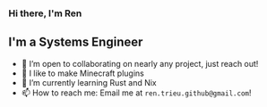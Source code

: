 ### Hi there, I'm Ren

## I'm a Systems Engineer
- 👯 I’m open to collaborating on nearly any project, just reach out!
- 🔭 I like to make Minecraft plugins
- 🌱 I’m currently learning Rust and Nix
- 📫 How to reach me: Email me at `ren.trieu.github@gmail.com`!

<!--
**RenTrieu/RenTrieu** is a ✨ _special_ ✨ repository because its `README.md` (this file) appears on your GitHub profile.

Here are some ideas to get you started:

- 🔭 I’m currently working on ...
- 🌱 I’m currently learning ...
- 👯 I’m looking to collaborate on ...
- 🤔 I’m looking for help with ...
- 💬 Ask me about ...
- 📫 How to reach me: ...
- 😄 Pronouns: ...
- ⚡ Fun fact: ...
-->
